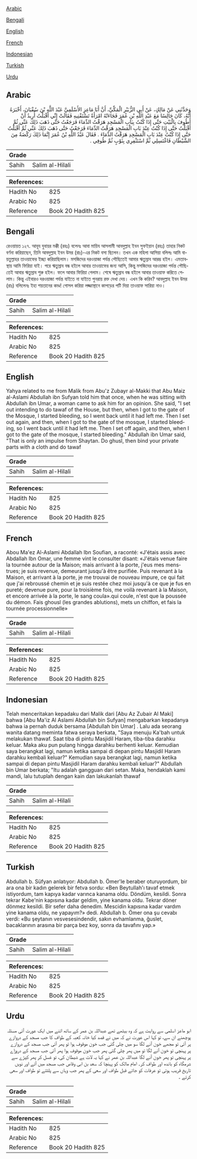 [Arabic](#arabic)

[Bengali](#bengali)

[English](#english)

[French](#french)

[Indonesian](#indonesian)

[Turkish](#turkish)

[Urdu](#urdu)

## Arabic


<div dir="rtl" lang="ar" style={{fontSize:'larger',backgroundColor:'#f8f9fa',padding:20}}>
وَحَدَّثَنِي عَنْ مَالِكٍ، عَنْ أَبِي الزُّبَيْرِ الْمَكِّيِّ، أَنَّ أَبَا مَاعِزٍ الأَسْلَمِيَّ عَبْدَ اللَّهِ بْنَ سُفْيَانَ، أَخْبَرَهُ أَنَّهُ، كَانَ جَالِسًا مَعَ عَبْدِ اللَّهِ بْنِ عُمَرَ فَجَاءَتْهُ امْرَأَةٌ تَسْتَفْتِيهِ فَقَالَتْ إِنِّي أَقْبَلْتُ أُرِيدُ أَنْ أَطُوفَ بِالْبَيْتِ حَتَّى إِذَا كُنْتُ بِبَابِ الْمَسْجِدِ هَرَقْتُ الدِّمَاءَ فَرَجَعْتُ حَتَّى ذَهَبَ ذَلِكَ عَنِّي ثُمَّ أَقْبَلْتُ حَتَّى إِذَا كُنْتُ عِنْدَ بَابِ الْمَسْجِدِ هَرَقْتُ الدِّمَاءَ فَرَجَعْتُ حَتَّى ذَهَبَ ذَلِكَ عَنِّي ثُمَّ أَقْبَلْتُ حَتَّى إِذَا كُنْتُ عِنْدَ بَابِ الْمَسْجِدِ هَرَقْتُ الدِّمَاءَ ‏.‏ فَقَالَ عَبْدُ اللَّهِ بْنُ عُمَرَ إِنَّمَا ذَلِكَ رَكْضَةٌ مِنَ الشَّيْطَانِ فَاغْتَسِلِي ثُمَّ اسْتَثْفِرِي بِثَوْبٍ ثُمَّ طُوفِي ‏.‏
</div>
<div style={{backgroundColor:'#f8f9fa',padding:20, marginBottom: 10}}><table> <thead> <tr> <th>Grade</th> <th></th> </tr> </thead> <tbody> <tr><td>Sahih</td><td>Salim al-Hilali</td></tr></tbody></table><table> <thead> <tr> <th>References:</th> <th></th> </tr> </thead> <tbody><tr><td>Hadith No</td><td>825</td></tr><tr><td>Arabic No</td><td>825</td></tr><tr><td>Reference</td><td>Book 20 Hadith 825</td></tr></tbody></table></div>

## Bengali


<div dir="ltr" lang="bn" style={{fontSize:'larger',backgroundColor:'#f8f9fa',padding:20}}>
রেওয়ায়ত ১২৭. আবূয যুবায়র মক্কী (রহঃ) বলেনঃ আবা মায়িয আসলামী আবদুল্লাহ ইবন সুফইয়ান (রহঃ) তাহার নিকট বর্ণনা করিয়াছেন, তিনি আবদুল্লাহ ইবন উমর (রাঃ)-এর নিকট বসা ছিলেন। তখন এক মহিলা আসিয়া বলিলঃ আমি বায়তুল্লাহর তাওয়াফের ইচ্ছা করিয়াছিলাম। মসজিদের দরওয়াজা পর্যন্ত পৌছিতেই আমার ঋতুস্রাব আরম্ভ হইল। এমতাবস্থায় আমি ফিরিয়া যাই। পরে ঋতুস্রাব বন্ধ হইলে আবার তাওয়াফের জন্য আসি, কিন্তু মসজিদের দরওয়াজা পর্যন্ত পৌছিতেই আবার ঋতুস্রাব শুরু হইল। ফলে আবার ফিরিয়া গেলাম। শেষে ঋতুস্রাব বন্ধ হইলে আবার তাওয়াফ করিতে গেলাম। কিন্তু এইবারও দরওয়াজা পর্যন্ত যাইতে না যাইতে পুনরায় রক্ত দেখা দেয়। এখন কি করিব? আবদুল্লাহ ইবন উমর (রাঃ) বলিলেনঃ ইহা শয়তানের কাণ্ড! গোসল করিয়া লজ্জাস্থানে কাপড়ের পটি দিয়া তাওয়াফ সারিয়া নাও।
</div>
<div style={{backgroundColor:'#f8f9fa',padding:20, marginBottom: 10}}><table> <thead> <tr> <th>Grade</th> <th></th> </tr> </thead> <tbody> <tr><td>Sahih</td><td>Salim al-Hilali</td></tr></tbody></table><table> <thead> <tr> <th>References:</th> <th></th> </tr> </thead> <tbody><tr><td>Hadith No</td><td>825</td></tr><tr><td>Arabic No</td><td>825</td></tr><tr><td>Reference</td><td>Book 20 Hadith 825</td></tr></tbody></table></div>

## English


<div dir="ltr" lang="en" style={{fontSize:'larger',backgroundColor:'#f8f9fa',padding:20}}>
Yahya related to me from Malik from Abu'z Zubayr al-Makki that Abu Maiz al-Aslami Abdullah ibn Sufyan told him that once, when he was sitting with Abdullah ibn Umar, a woman came to ask him for an opinion. She said, "I set out intending to do tawaf of the House, but then, when I got to the gate of the Mosque, I started bleeding, so I went back until it had left me. Then I set out again, and then, when I got to the gate of the mosque, I started bleeding, so I went back until it had left me. Then I set off again, and then, when I got to the gate of the mosque, I started bleeding." Abdullah ibn Umar said, "That is only an impulse from Shaytan. Do ghusl, then bind your private parts with a cloth and do tawaf
</div>
<div style={{backgroundColor:'#f8f9fa',padding:20, marginBottom: 10}}><table> <thead> <tr> <th>Grade</th> <th></th> </tr> </thead> <tbody> <tr><td>Sahih</td><td>Salim al-Hilali</td></tr></tbody></table><table> <thead> <tr> <th>References:</th> <th></th> </tr> </thead> <tbody><tr><td>Hadith No</td><td>825</td></tr><tr><td>Arabic No</td><td>825</td></tr><tr><td>Reference</td><td>Book 20 Hadith 825</td></tr></tbody></table></div>

## French


<div dir="ltr" lang="fr" style={{fontSize:'larger',backgroundColor:'#f8f9fa',padding:20}}>
Abou Ma'ez Al-Aslami Abdallah Ibn Soufian, a raconté: «J'étais assis avec Abdallah Ibn Omar, une femme vint le consulter disant: «J'étais venue faire la tournée autour de la Maison; mais arrivant à la porte, j'eus mes menstrues; je suis revenue, demeurant jusqu'à être purifiée. Puis revenant à la Maison, et arrivant à la porte, je me trouvai de nouveau impure, ce qui fait que j'ai rebroussé chemin et je suis restée chez moi jusqu'à ce que je fus en pureté; devenue pure, pour la troisième fois, me voilà revenant à la Maison, et encore arrivée à la porte, le sang coula».qui coule, n'est que la poussée du démon. Fais ghousl (les grandes ablutions), mets un chiffon, et fais la tournée processionnelle»
</div>
<div style={{backgroundColor:'#f8f9fa',padding:20, marginBottom: 10}}><table> <thead> <tr> <th>Grade</th> <th></th> </tr> </thead> <tbody> <tr><td>Sahih</td><td>Salim al-Hilali</td></tr></tbody></table><table> <thead> <tr> <th>References:</th> <th></th> </tr> </thead> <tbody><tr><td>Hadith No</td><td>825</td></tr><tr><td>Arabic No</td><td>825</td></tr><tr><td>Reference</td><td>Book 20 Hadith 825</td></tr></tbody></table></div>

## Indonesian


<div dir="ltr" lang="id" style={{fontSize:'larger',backgroundColor:'#f8f9fa',padding:20}}>
Telah menceritakan kepadaku dari Malik dari [Abu Az Zubair Al Maki] bahwa [Abu Ma'iz Al Aslami Abdullah bin Sufyan] mengabarkan kepadanya bahwa ia pernah duduk bersama [Abdullah bin Umar] . Lalu ada seorang wanita datang meminta fatwa seraya berkata, "Saya menuju Ka'bah untuk melakukan thawaf. Saat tiba di pintu Masjidil Haram, tiba-tiba darahku keluar. Maka aku pun pulang hingga darahku berhenti keluar. Kemudian saya berangkat lagi, namun ketika sampai di depan pintu Masjidil Haram darahku kembali keluar?" Kemudian saya berangkat lagi, namun ketika sampai di depan pintu Masjidil Haram darahku kembali keluar?" Abdullah bin Umar berkata; "Itu adalah gangguan dari setan. Maka, hendaklah kami mandi, lalu tutuplah dengan kain dan lakukanlah thawaf
</div>
<div style={{backgroundColor:'#f8f9fa',padding:20, marginBottom: 10}}><table> <thead> <tr> <th>Grade</th> <th></th> </tr> </thead> <tbody> <tr><td>Sahih</td><td>Salim al-Hilali</td></tr></tbody></table><table> <thead> <tr> <th>References:</th> <th></th> </tr> </thead> <tbody><tr><td>Hadith No</td><td>825</td></tr><tr><td>Arabic No</td><td>825</td></tr><tr><td>Reference</td><td>Book 20 Hadith 825</td></tr></tbody></table></div>

## Turkish


<div dir="ltr" lang="tr" style={{fontSize:'larger',backgroundColor:'#f8f9fa',padding:20}}>
Abdullah b. Süfyan anlatıyor: Abdullah b. Ömer'le beraber oturuyordum, bir ara ona bir kadın gelerek bir fetva sordu: «Ben Beytullah'ı tavaf etmek istiyordum, tam kapıya kadar varınca kanama oldu. Döndüm, kesildi. Sonra tekrar Kabe'nin kapısına kadar geldim, yine kanama oldu. Tekrar döner dönmez kesildi. Bir sefer daha denedim. Mescidin kapısına kadar vardım yine kanama oldu, ne yapayım?» dedi. Abdullah b. Ömer ona şu cevabı verdi: «Bu şeytanın vesvesesindendir, sakın evhamlanma, ğuslet, bacaklarının arasına bir parça bez koy, sonra da tavafını yap.»
</div>
<div style={{backgroundColor:'#f8f9fa',padding:20, marginBottom: 10}}><table> <thead> <tr> <th>Grade</th> <th></th> </tr> </thead> <tbody> <tr><td>Sahih</td><td>Salim al-Hilali</td></tr></tbody></table><table> <thead> <tr> <th>References:</th> <th></th> </tr> </thead> <tbody><tr><td>Hadith No</td><td>825</td></tr><tr><td>Arabic No</td><td>825</td></tr><tr><td>Reference</td><td>Book 20 Hadith 825</td></tr></tbody></table></div>

## Urdu


<div dir="rtl" lang="ur" style={{fontSize:'larger',backgroundColor:'#f8f9fa',padding:20}}>
ابو ماعز اسلمی سے روایت ہے کہ وہ بیٹھے تھے عبداللہ بن عمر کے ساتھ اتنے میں ایک عورت آئی مسئلہ پوچھنے ان سے، تو کہا اس عورت نے کہ میں نے قصد کیا خانہ کعبہ کے طواف کا جب مسجد کے دروازے پر آئی تو مجھے خون آنے لگا سو میں چلی گئی جب خون موقوف ہوا تو پھر آئی جب مسجد کے دروازے پر پہنچی تو خون آنے لگا تو میں پھر چلی گئی پھر جب خون موقوف ہوا پھر آئی جب مسجد کے دروزاے پر پہنچی تو پھر خون آنے لگا عبداللہ بن عمر نے کہا یہ لات ہے شیطان کی، تو غسل کر پھر کپڑے سے شرمگاہ کو باندھ اور طواف کر۔ امام مالک کو پہنچا کہ سعد بن ابی وقاص جب مسجد میں آتے اور نویں تاریخ قریب ہوتی تو عرفات کو جاتے قبل طواف اور سعی کے پھر جب وہاں سے پلٹتے تو طواف اور سعی کرتے ۔
</div>
<div style={{backgroundColor:'#f8f9fa',padding:20, marginBottom: 10}}><table> <thead> <tr> <th>Grade</th> <th></th> </tr> </thead> <tbody> <tr><td>Sahih</td><td>Salim al-Hilali</td></tr></tbody></table><table> <thead> <tr> <th>References:</th> <th></th> </tr> </thead> <tbody><tr><td>Hadith No</td><td>825</td></tr><tr><td>Arabic No</td><td>825</td></tr><tr><td>Reference</td><td>Book 20 Hadith 825</td></tr></tbody></table></div>